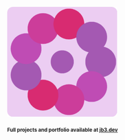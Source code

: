 <a href="https://github.com/jb3/fractal"><img width="256px" src="fractal-20251030-222229.png"/></a>

<sub>**Full projects and portfolio available at [jb3.dev](https://jb3.dev/)**</sub>
